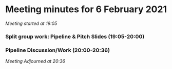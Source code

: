 # Meeting minutes for 6 February 2021

*Meeting started at 19:05*

### Split group work: Pipeline & Pitch Slides (19:05-20:00)

### Pipeline Discussion/Work (20:00-20:36)

*Meeting Adjourned at 20:36*
